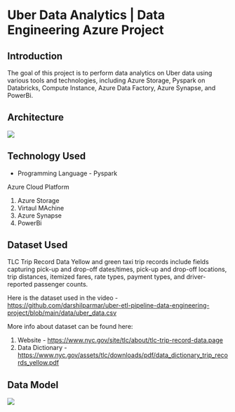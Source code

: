 # Uber Data Analytics | Data Engineering Azure Project

## Introduction

The goal of this project is to perform data analytics on Uber data using various tools and technologies, including Azure Storage, Pyspark on Databricks, Compute Instance, Azure Data Factory,  Azure Synapse, and PowerBi.

## Architecture 
<img src="architecture.jpg">

## Technology Used
- Programming Language - Pyspark 

Azure Cloud Platform
1. Azure Storage
2. Virtaul MAchine
3.  Azure Synapse
4. PowerBi


## Dataset Used
TLC Trip Record Data
Yellow and green taxi trip records include fields capturing pick-up and drop-off dates/times, pick-up and drop-off locations, trip distances, itemized fares, rate types, payment types, and driver-reported passenger counts. 

Here is the dataset used in the video - https://github.com/darshilparmar/uber-etl-pipeline-data-engineering-project/blob/main/data/uber_data.csv

More info about dataset can be found here:
1. Website - https://www.nyc.gov/site/tlc/about/tlc-trip-record-data.page
2. Data Dictionary - https://www.nyc.gov/assets/tlc/downloads/pdf/data_dictionary_trip_records_yellow.pdf

## Data Model
<img src="data_model.jpeg">
